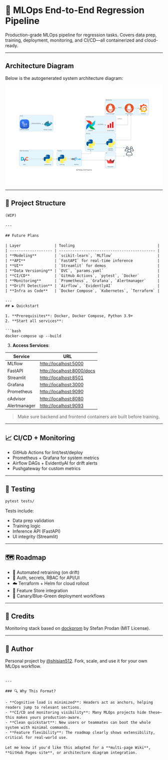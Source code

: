 # 🚀 MLOps End-to-End Regression Pipeline

Production-grade MLOps pipeline for regression tasks. Covers data prep, training, deployment, monitoring, and CI/CD—all containerized and cloud-ready.

---

## Architecture Diagram

Below is the autogenerated system architecture diagram:

![MLOps Pipeline architecture](diagram/mlops_e2e_pipeline.png)

---

## 📁 Project Structure

```text
(WIP)

---

## Future Plans

| Layer               | Tooling                                     |
| ------------------- | ------------------------------------------- |
| **Modeling**        | `scikit-learn`, `MLflow`                    |
| **API**             | `FastAPI` for real-time inference           |
| **UI**              | `Streamlit` for demos                       |
| **Data Versioning** | `DVC`, `params.yaml`                        |
| **CI/CD**           | `GitHub Actions`, `pytest`, `Docker`        |
| **Monitoring**      | `Prometheus`, `Grafana`, `Alertmanager`     |
| **Drift Detection** | `Airflow`, `EvidentlyAI`                    |
| **Infra as Code**   | `Docker Compose`, `Kubernetes`, `Terraform` |

---
## ▶️ Quickstart

1. **Prerequisites**: Docker, Docker Compose, Python 3.9+
2. **Start all services**:

```bash
docker-compose up --build
```

3. **Access Services**:

| Service      | URL                                                      |
| ------------ | -------------------------------------------------------- |
| MLflow       | [http://localhost:5000](http://localhost:5000)           |
| FastAPI      | [http://localhost:8000/docs](http://localhost:8000/docs) |
| Streamlit    | [http://localhost:8501](http://localhost:8501)           |
| Grafana      | [http://localhost:3000](http://localhost:3000)           |
| Prometheus   | [http://localhost:9090](http://localhost:9090)           |
| cAdvisor     | [http://localhost:8080](http://localhost:8080)           |
| Alertmanager | [http://localhost:9093](http://localhost:9093)           |

> Make sure backend and frontend containers are built before training.

---

## 📈 CI/CD + Monitoring

* GitHub Actions for lint/test/deploy
* Prometheus + Grafana for system metrics
* Airflow DAGs + EvidentlyAI for drift alerts
* Pushgateway for custom metrics

---

## 🧪 Testing

```bash
pytest tests/
```

Tests include:

* Data prep validation
* Training logic
* Inference API (FastAPI)
* UI integrity (Streamlit)

---

## 🗺️ Roadmap

* 🔁 Automated retraining (on drift)
* 🔐 Auth, secrets, RBAC for API/UI
* ☁️ Terraform + Helm for cloud rollout
* 🧠 Feature Store integration
* 🚦 Canary/Blue-Green deployment workflows

---

## 🙌 Credits

Monitoring stack based on [dockprom](https://github.com/stefanprodan/dockprom) by Stefan Prodan (MIT License).

---

## 👤 Author

Personal project by [@shisian512](https://github.com/shisian512).
Fork, scale, and use it for your own MLOps workflow.

```

---

### 🔍 Why This Format?

- **Cognitive load is minimized**: Headers act as anchors, helping readers jump to relevant sections.
- **CI/CD and monitoring visibility**: Many MLOps projects hide these—this makes yours production-aware.
- **Clean quickstart**: New users or teammates can boot the whole system with minimal commands.
- **Feature flexibility**: The roadmap clearly shows extensibility, critical for real-world use.

Let me know if you'd like this adapted for a **multi-page Wiki**, **GitHub Pages site**, or architecture diagram integration.
```